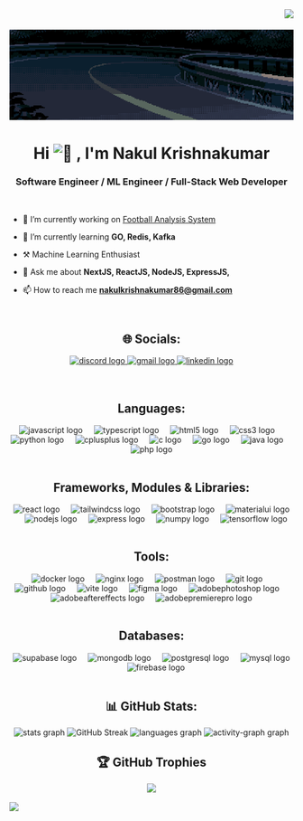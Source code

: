 <div align="right">
  <a href="https://visitcount.itsvg.in">
    <img src="https://komarev.com/ghpvc/?username=nakul-krishnakumar&style=flat&label=Views&abbreviated=true" />
  </a>
</div>&nbsp;

<div align="center">
  <img src="https://github.com/nakul-krishnakumar/nakul-krishnakumar/blob/main/dfvdbzc-ea86506e-08ec-4ce6-92c7-32ea7f5189f6.gif"/>
</div>

<h1 align="center" style>Hi <picture>
  <source srcset="https://fonts.gstatic.com/s/e/notoemoji/latest/1f44b/512.webp" type="image/webp">
  <img src="https://fonts.gstatic.com/s/e/notoemoji/latest/1f44b/512.gif" alt="👋" width="32" height="32">
</picture>, I'm Nakul Krishnakumar</h1>
<h3 align="center">Software Engineer / ML Engineer / Full-Stack Web Developer</h3>
<br>

- 🔭 I’m currently working on [Football Analysis System](https://github.com/nakul-krishnakumar/football-analysis-system)

- 🌱 I’m currently learning **GO, Redis, Kafka**
  
- ⚒️ Machine Learning Enthusiast 

- 💬 Ask me about **NextJS, ReactJS, NodeJS, ExpressJS,**

- 📫 How to reach me **nakulkrishnakumar86@gmail.com**

<br>

<h2 align="center">🌐 Socials:</h2> 
<div align="center">
  <a href="https://discordapp.com/users/679608492143018007" target="_blank">
    <img src="https://img.shields.io/static/v1?message=Discord&logo=discord&label=&color=7289DA&logoColor=white&labelColor=&style=flat" height="27" alt="discord logo"  />
  </a>
  <a href="mailto:nakulkrishnakumar86@gmail.com">
    <img src="https://img.shields.io/static/v1?message=Gmail&logo=gmail&label=&color=D14836&logoColor=white&labelColor=&style=flat" height="27" alt="gmail logo"  />
  </a>
  <a href="https://www.linkedin.com/in/nakul-krishnakumar-9aa951282/" target="_blank">
    <img src="https://img.shields.io/static/v1?message=LinkedIn&logo=linkedin&label=&color=0077B5&logoColor=white&labelColor=&style=flat" height="27" alt="linkedin logo"  />
  </a>
</div>
<br><br>



<h2 align="center">Languages:</h2>
<div align="center">
  <img src="https://skillicons.dev/icons?i=js" height="50" alt="javascript logo"  />
  <img width="12" />
  <img src="https://skillicons.dev/icons?i=ts" height="50" alt="typescript logo"  />
  <img width="12" />
  <img src="https://cdn.jsdelivr.net/gh/devicons/devicon/icons/html5/html5-original.svg" height="50" alt="html5 logo"  />
  <img width="12" />
  <img src="https://cdn.jsdelivr.net/gh/devicons/devicon/icons/css3/css3-original.svg" height="50" alt="css3 logo"  />
  <img width="12" />
  <img src="https://skillicons.dev/icons?i=py" height="50" alt="python logo"  />
  <img width="12" />
  <img src="https://skillicons.dev/icons?i=cpp" height="50" alt="cplusplus logo"  />
  <img width="12" />
  <img src="https://skillicons.dev/icons?i=c" height="50" alt="c logo"  />
  <img width="12" />
  <img src="https://skillicons.dev/icons?i=go" height="50" alt="go logo"  />
  <img width="12" />
  <img src="https://skillicons.dev/icons?i=java" height="50" alt="java logo"  />
  <img width="12" />
  <img src="https://cdn.jsdelivr.net/gh/devicons/devicon/icons/php/php-original.svg" height="50" alt="php logo"  />
</div>

<br>


<h2 align="center">Frameworks, Modules & Libraries:</h2>
<div align="center">
  <img src="https://skillicons.dev/icons?i=react" height="50" alt="react logo"  />
  <img width="12" />
  <img src="https://skillicons.dev/icons?i=tailwind" height="50" alt="tailwindcss logo"  />
  <img width="12" />
  <img src="https://cdn.jsdelivr.net/gh/devicons/devicon/icons/bootstrap/bootstrap-original.svg" height="50" alt="bootstrap logo"  />
  <img width="12" />
  <img src="https://skillicons.dev/icons?i=materialui" height="50" alt="materialui logo"  />
  <img width="12" />
  <img src="https://skillicons.dev/icons?i=nodejs" height="50" alt="nodejs logo"  />
  <img width="12" />
  <img src="https://skillicons.dev/icons?i=express" height="50" alt="express logo"  />
  <img width="12" />
  <img src="https://cdn.jsdelivr.net/gh/devicons/devicon/icons/numpy/numpy-original.svg" height="50" alt="numpy logo"  />
  <img width="12" />
  <img src="https://skillicons.dev/icons?i=tensorflow" height="50" alt="tensorflow logo"  />
</div>
<br>

<h2 align="center">Tools:</h2>
<div align="center">
  <img src="https://skillicons.dev/icons?i=docker" height="50" alt="docker logo"  />
  <img width="12" />
  <img src="https://cdn.jsdelivr.net/gh/devicons/devicon/icons/nginx/nginx-original.svg" height="50" alt="nginx logo"  />
  <img width="12" />
  <img src="https://cdn.simpleicons.org/postman/FF6C37" height="50" alt="postman logo"  />
  <img width="12" />
  <img src="https://skillicons.dev/icons?i=git" height="50" alt="git logo"  />
  <img width="12" />
  <img src="https://skillicons.dev/icons?i=github" height="50" alt="github logo"  />
  <img width="12" />
  <img src="https://skillicons.dev/icons?i=vite" height="50" alt="vite logo"  />
  <img width="12" />
  <img src="https://skillicons.dev/icons?i=figma" height="50" alt="figma logo"  />
  <img width="12" />
  <img src="https://skillicons.dev/icons?i=ps" height="50" alt="adobephotoshop logo"  />
  <img width="12" />
  <img src="https://skillicons.dev/icons?i=ae" height="50" alt="adobeaftereffects logo"  />
  <img width="12" />
  <img src="https://skillicons.dev/icons?i=pr" height="50" alt="adobepremierepro logo"  />
</div>
<br>


<h2 align="center">Databases:</h2>
<div align="center">
  <img src="https://skillicons.dev/icons?i=supabase" height="50" alt="supabase logo"  />
  <img width="12" />
  <img src="https://skillicons.dev/icons?i=mongodb" height="50" alt="mongodb logo"  />
  <img width="12" />
  <img src="https://skillicons.dev/icons?i=postgres" height="50" alt="postgresql logo"  />
  <img width="12" />
  <img src="https://cdn.simpleicons.org/mysql/4479A1" height="50" alt="mysql logo"  />
  <img width="12" />
  <img src="https://skillicons.dev/icons?i=firebase" height="50" alt="firebase logo"  />
</div>
<br>

<h2 align="center">📊 GitHub Stats:</h2>
<div align="center">
  <img src="https://github-readme-stats.vercel.app/api?username=nakul-krishnakumar&hide_title=false&hide_rank=false&show_icons=true&include_all_commits=true&count_private=true&disable_animations=false&theme=dracula&locale=en&hide_border=false" height="150" alt="stats graph"  />
  
  <img src="https://github-readme-streak-stats.herokuapp.com?user=nakul-krishnakumar&theme=dracula" height="150" alt="GitHub Streak" />
  
  <img src="https://github-readme-stats.vercel.app/api/top-langs?username=nakul-krishnakumar&locale=en&hide_title=false&layout=compact&card_width=320&langs_count=6&theme=dracula&hide_border=false" height="150" alt="languages graph"  />
  
  <img src="https://github-readme-activity-graph.vercel.app/graph?username=nakul-krishnakumar&theme=dracula&hide_border=false&area=true&hide_title=false" height="150" alt="activity-graph graph"  />
</div>

<h2 align="center">🏆 GitHub Trophies</h2>
<div align="center">
  <img src="https://github-profile-trophy.vercel.app/?username=nakul-krishnakumar&theme=radical&no-frame=false&no-bg=false&margin-w=4">
</div>


![](https://hit.yhype.me/github/profile?account_id=93001503)
<!-- GitAds-Verify: V37ZHBW7OBE6BVHQHEBPJ9XUT4VFUOMA -->
